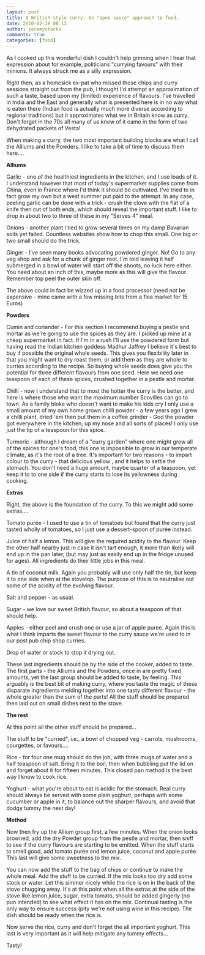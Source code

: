 ```yaml
---
layout: post
title: A British style curry. An "open sauce" approach to food.
date: 2010-02-19 08:13
author: jeremystocks
comments: true
categories: [food]
---
```

As I cooked up this wonderful dish I couldn't help grinning when I hear that expression about for example, politicians "currying favours" with their minions. It always struck me as a silly expression. 

Right then, as a homesick ex-pat who missed those chips and curry sessions straight out from the pub, I thought I'd attempt an approximation of such a taste, based upon my (limited) experience of flavours. I've travelled in India and the East and generally what is presented here is in no way what is eaten there (Indian food is actually much more diverse according to regional traditions) but it approximates what we in Britain know as curry. Don't forget in the 70s all many of us knew of it came in the form of two dehydrated packets of Vesta! 

When making a curry, the two most important building blocks are what I call the Alliums and the Powders. I like to take a bit of time to discuss them here....

<strong>Alliums</strong>


Garlic - one of the healthiest ingredients in the kitchen, and I use loads of it. I understand however that most of today's supermarket supplies come from China, even in France where I'd think it should be cultivated. I've tried to in fact grow my own but a west summer put paid to the attempt. In any case, peeling garlic can be done with a trick - crush the clove with the flat of a knife then cut of both ends, which should reveal the important stuff. I like to drop in about two to three of these in my "Serves 4" meal.

Onions - another plant I tied to grow several times on my damp Bavarian soils yet failed. Countless websites show how to chop this small. One big or two small should do the trick.

Ginger - I've seen many books advocating powdered ginger. No! Go to any veg shop and ask for a chunk of ginger root. I'm told leaving it half submerged in a bowl of water will start off the shoots, no luck here either. You need about an inch of this, maybe more as this will give the flavour. Remember top peel the outer skin off.

The above could in fact be wizzed up in a food processor (need not be expensive - mine came with a few missing bits from a flea market for 15 Euros)


<strong>Powders</strong>

Cumin and coriander - For this section I recommend buying a pestle and mortar as we're going to use the spices as they are. I picked up mine at a cheap supermarket in fact. If I'm in a rush I'll use the powdered form but having read the Indian kitchen goddess Madhur Jaffrey I believe it's best to buy if possible the original whole seeds. This gives you flexibility later in that you might want to dry roast them, or add them as they are whole to curries according to the recipe. So buying whole seeds does give you the potential for three different flavours from one seed. Here we need one teaspoon of each of these spices, crushed together in a pestle and mortar.

Chilli - now I understand that to most the hotter the curry is the better, and here is where those who want the maximum number Scovilles can go to town. As a family bloke who doesn't want to make his kids cry I only use a small amount of my own home grown chilli powder - a few years ago I grew a chilli plant, dried 'em then put them in a coffee grinder - God the powder got everywhere in the kitchen, up my nose and all sorts of places! I only use just the tip of a teaspoon for this spice.

Turmeric - although I dream of a "curry garden" where one might grow all of the spices for one's food, this one is impossible to grow in our temperate climate, as it's the root of a tree. It's important for two reasons - to impart colour to the curry - that delicious yellow , and it helps to settle the stomach. You don't need a huge amount, maybe quarter of a teaspoon, yet keep it to to one side if the curry starts to lose its yellowness during cooking.


<strong>Extras</strong>

Right, the above is the foundation of the curry. To this we might add some extras....

Tomato purée - I used to use a tin of tomatoes but found that the curry just tasted wholly of tomatoes, so I just use a dessert-spoon of purée instead.

Juice of half a lemon. This will give the required acidity to the flavour. Keep the other half nearby just in case it isn't tart enough, it more than likely will end up in the pan later, (but may just as easily end up in the fridge unused for ages). All ingredients do their little jobs in this meal.

A tin of coconut milk. Again you probably will use only half the tin, but keep it to one side when at the stovetop. The purpose of this is to neutralise out some of the acidity of the evolving flavour.

Salt and pepper - as usual.

Sugar - we love our sweet British flavour, so about a teaspoon of that should help.

Apples - either peel and crush one or use a jar of apple puree. Again this is what I think imparts the sweet flavour to the curry sauce we're used to in our post pub chip shop curries.  

Drop of water or stock to stop it drying out.

These last ingredients should be by the side of the cooker, added to taste. The first parts - the Alliums and the Powders,  once in are pretty fixed amounts, yet the last group should be added to taste, by feeling. This arguably is the best bit of making curry, where you taste the magic of these disparate ingredients melding together into one tasty different flavour - the whole greater than the sum of the parts! All the stuff should be prepared then laid out on small dishes next to the stove.

<strong>The rest</strong>

At this point all the other stuff should be prepared...

The stuff to be "curried", i.e., a bowl of chopped veg - carrots, mushrooms, courgettes, or favours....

Rice - for four one mug should do the job, with three mugs of water and a half teaspoon of salt. Bring it to the boil, then when bubbling put the lid on and forget about it for fifteen minutes. This closed pan method is the best way I know to cook rice. 

Yoghurt - what you're about to eat is acidic for the stomach. Real curry should always be served with some plain yoghurt, perhaps with some cucumber or apple in it, to balance out the sharper flavours, and avoid that dodgy tummy the next day! 


<strong>Method</strong>

Now then fry up the Allium group first, a few minutes. When the onion looks browned, add the dry Powder group from the pestle and mortar, then sniff to see if the curry flavours are starting to be emitted. When the stuff starts to smell good, add tomato purée and lemon juice, coconut and apple purée. This last will give some sweetness to the mix. 

You can now add the stuff to the bag of chips or continue to make the whole meal. Add the stuff to be curried. If the mix looks too dry add some stock or water. Let this simmer nicely while the rice is on in the back of the stove chugging away. It's at this point when all the extras at the side of the stove like lemon juice, sugar, extra tomato, should be added gingerly (no pun intended) to see what effect it has on the mix. Continual tasting is the only way to ensure success (pity we're not using wine in this recipe). The dish should be ready when the rice is.

Now serve the rice, curry and don't forget the all important yoghurt. This last is very important as it will help mitigate any tummy effects...

Tasty!
